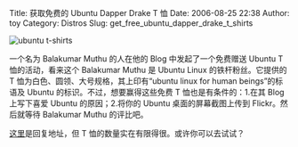 Title: 获取免费的 Ubuntu Dapper Drake T 恤
Date: 2006-08-25 22:38
Author: toy
Category: Distros
Slug: get_free_ubuntu_dapper_drake_t_shirts

![ubuntu t-shirts](http://i.linuxtoy.org/i/ubuntu_t_shirts.jpg)

一个名为 Balakumar Muthu 的人在他的 Blog 中发起了一个免费赠送 Ubuntu T
恤的活动，看来这个 Balakumar Muthu 是 Ubuntu Linux 的铁杆粉丝。它提供的
T 恤为白色、圆领、大号规格，其上印有“ubuntu linux for human
beings”的标语及 Ubuntu 的标识。不过，想要赢得这些免费 T
恤也是有条件的：1.在其 Blog 上写下喜爱 Ubuntu 的原因；2.将你的 Ubuntu
桌面的屏幕截图上传到 Flickr。然后就等待 Balakumar Muthu 的评比吧。

[这里](http://i5bala.blogspot.com/2006/08/free-ubuntu-dapper-drake-t-shirts.html)是回复地址，但
T 恤的数量实在有限得很。或许你可以去试试？
